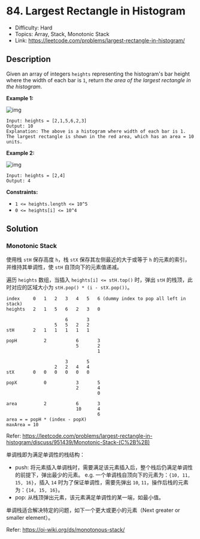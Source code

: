 # 84. Largest Rectangle in Histogram

- Difficulty: Hard
- Topics: Array, Stack, Monotonic Stack
- Link: https://leetcode.com/problems/largest-rectangle-in-histogram/

## Description

Given an array of integers `heights` representing the histogram's bar height where the width of each bar is `1`, return _the area of the largest rectangle in the histogram_.

**Example 1:**

![img](https://assets.leetcode.com/uploads/2021/01/04/histogram.jpg)

```
Input: heights = [2,1,5,6,2,3]
Output: 10
Explanation: The above is a histogram where width of each bar is 1.
The largest rectangle is shown in the red area, which has an area = 10 units.
```

**Example 2:**

![img](https://assets.leetcode.com/uploads/2021/01/04/histogram-1.jpg)

```
Input: heights = [2,4]
Output: 4
```

**Constraints:**

- `1 <= heights.length <= 10^5`
- `0 <= heights[i] <= 10^4`

## Solution

### Monotonic Stack

使用栈 `stH` 保存高度 `h`，栈 `stX` 保存其左侧最近的大于或等于 `h` 的元素的索引，并维持其单调性，使 `stH` 自顶向下的元素值递减。

遍历 `heights` 数组，当插入 `heights[i] <= stH.top()` 时，弹出 `stH` 的栈顶，此时对应的区域大小为 `stH.pop() * (i - stX.pop())`。

```shell
index     0   1   2   3   4   5   6 (dummy index to pop all left in stack)
heights   2   1   5   6   2   3   0

                      6       3
                  5   5   2   2
stH       2   1   1   1   1   1

popH          2           6       3
                          5       2
                                  1

                      3       5
                  2   2   4   4
stX       0   0   0   0   0   0

popX          0           3       5
                          2       4
                                  0

area          2           6       3
                          10      4
                                  6
area = = popH * (index - popX)
maxArea = 10
```

Refer: https://leetcode.com/problems/largest-rectangle-in-histogram/discuss/951439/Monotonic-Stack-(C%2B%2B)

单调栈即为满足单调性的栈结构：

- push:
  将元素插入单调栈时，需要满足该元素插入后，整个栈后仍满足单调性的前提下，弹出最少的元素。
  e.g. 一个单调栈自顶向下的元素为：`{10, 11, 15, 16}`，插入 `14` 时为了保证单调性，需要先弹出 `10`, `11`，操作后栈的元素为：`{14, 15, 16}`。
- pop:
  从栈顶弹出元素，该元素满足单调性的某一端，如最小值。

单调栈适合解决特定的问题，如下一个更大或更小的元素（Next greater or smaller element）。

Refer: https://oi-wiki.org/ds/monotonous-stack/
